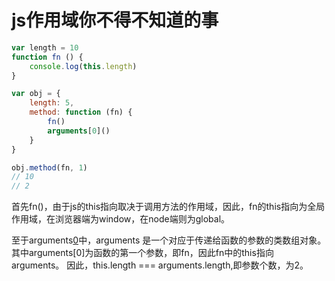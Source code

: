 # js作用域你不得不知道的事

```js
var length = 10
function fn () {
    console.log(this.length)
}

var obj = {
    length: 5,
    method: function (fn) {
        fn()
        arguments[0]()
    }
}

obj.method(fn, 1)
// 10
// 2
```
首先fn()，由于js的this指向取决于调用方法的作用域，因此，fn的this指向为全局作用域，在浏览器端为window，在node端则为global。

至于arguments[0]()中，arguments 是一个对应于传递给函数的参数的类数组对象。其中arguments[0]为函数的第一个参数，即fn，因此fn中的this指向arguments。
因此，this.length === arguments.length,即参数个数，为2。
